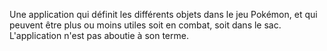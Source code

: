 Une application qui définit les différents objets dans le jeu Pokémon, et qui peuvent être plus ou moins utiles soit en combat, soit dans le sac.
L'application n'est pas aboutie à son terme.
